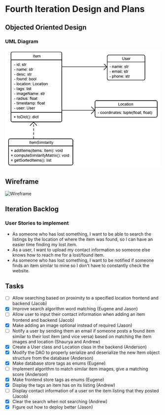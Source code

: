 # Fourth Iteration Design and Plans

## Objected Oriented Design

### UML Diagram

![UML Diagram](./additional/uml4.png)

## Wireframe

![Wireframe](./additional/wireframe3.bmp)

## Iteration Backlog

### User Stories to implement

* As someone who has lost something, I want to be able to search the listings by the location of where the item was found, so I can have an easier time finding my lost item.
* As a user, I want to upload my contact information so someone else knows how to reach me for a lost/found item.
* As someone who has lost something, I want to be notified if someone finds an item similar to mine so I don't have to constantly check the website.

## Tasks


* [ ] Allow searching based on proximity to a specified location frontend and backend (Jacob)
* [X] Improve search algorithm word matching (Eugene and Jason)
* [ ] Allow user to input their contact information when adding an item frontend and backend (Jacob)
* [X] Make adding an image optional instead of required (Jason)
* [ ] Notify a user by sending them an email if someone posts a found item similar to their lost item (and vice versa) based on matching the item images and location (Shaurya and Andrew)
* [X] Create a User class and Location class in the backend (Anderson)
* [X] Modify the DAO to properly serialize and deserialize the new Item object structure from the database (Anderson)
* [X] Make database store tags as enums (Eugene)
* [ ] Implement algorithm to match similar item images, give a matching score (Anderson)
* [X] Make frontend store tags as enums (Eugene)
* [X] Display the tags an item has on its listing (Andrew)
* [ ] Display contact information of a user on the item listing that they posted (Jacob)
* [X] Clear the search when not searching (Andrew)
* [X] Figure out how to deploy better (Jason)

